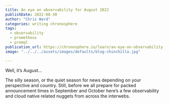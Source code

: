 ```yaml
---
title: An eye on observability for August 2022
publishDate: 2022-08-30
author: "Chris Ward"
categories: writing chronosphere
tags:
  - observability
  - prometheus
  - promql
publication_url: https://chronosphere.io/learn/an-eye-on-observability-for-august/
image: "../../../assets/images/defaults/blog-chinchilla.jpg"

---
```

Well, it’s August… 

The silly season, or the quiet season for news depending on your perspective and country. Still, before we all prepare for packed announcement times in September and October here’s a few observability and cloud native related nuggets from across the interwebs.